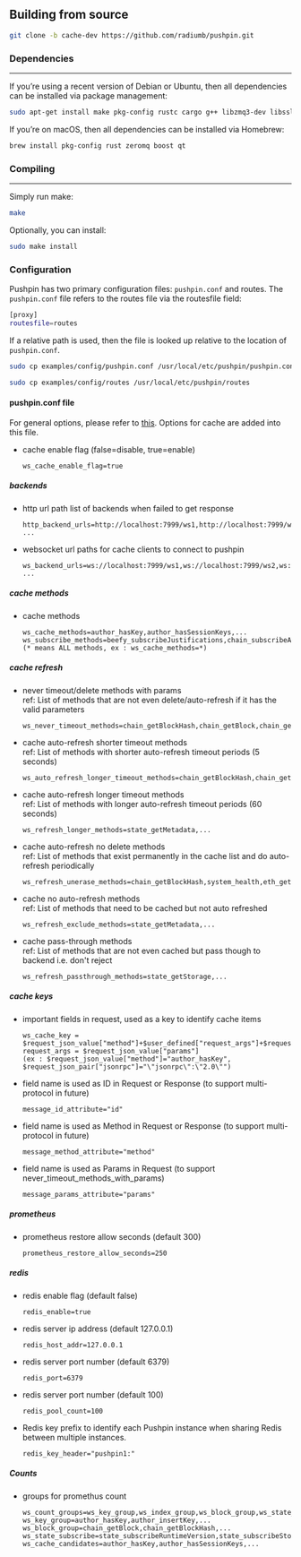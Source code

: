 ## Building from source
```sh
git clone -b cache-dev https://github.com/radiumb/pushpin.git
```

### Dependencies
---
If you’re using a recent version of Debian or Ubuntu, then all dependencies can be installed via package management:
```sh
sudo apt-get install make pkg-config rustc cargo g++ libzmq3-dev libssl-dev libboost-dev qtbase5-dev
```
If you’re on macOS, then all dependencies can be installed via Homebrew:
```sh
brew install pkg-config rust zeromq boost qt
```
### Compiling
---
Simply run make:
```sh
make
```
Optionally, you can install:
```sh
sudo make install
```
### Configuration
Pushpin has two primary configuration files: `pushpin.conf` and routes. The `pushpin.conf` file refers to the routes file via the routesfile field:
```sh
[proxy]
routesfile=routes
```
If a relative path is used, then the file is looked up relative to the location of `pushpin.conf`.
```sh
sudo cp examples/config/pushpin.conf /usr/local/etc/pushpin/pushpin.conf
```
```sh
sudo cp examples/config/routes /usr/local/etc/pushpin/routes
```
#### pushpin.conf file
For general options, please refer to [this](https://pushpin.org/docs/configuration/#pushpinconf-file).
Options for cache are added into this file.
* <a name="ws_cache_enable_flag"></a>cache enable flag (false=disable, true=enable)
    ```
    ws_cache_enable_flag=true
    ```
##### backends
* <a name="http_backend_urls"></a>http url path list of backends when failed to get response
    ```
    http_backend_urls=http://localhost:7999/ws1,http://localhost:7999/ws2,http://localhost:7999/ws3 ...
    ```
* <a name="ws_backend_urls"></a>websocket url paths for cache clients to connect to pushpin
    ```
    ws_backend_urls=ws://localhost:7999/ws1,ws://localhost:7999/ws2,ws://localhost:7999/ws3 ...
    ```
##### cache methods
* <a name="cache_methods"></a>cache methods
    ```
    ws_cache_methods=author_hasKey,author_hasSessionKeys,...
    ws_subscribe_methods=beefy_subscribeJustifications,chain_subscribeAllHeads,...
    (* means ALL methods, ex : ws_cache_methods=*)
    ```
##### cache refresh
* <a name="ws_never_timeout_methods"></a>never timeout/delete methods with params<br />
    ref: List of methods that are not even delete/auto-refresh if it has the valid parameters
    ```
    ws_never_timeout_methods=chain_getBlockHash,chain_getBlock,chain_getHeader,state_queryStorageAt,...
    ```
* <a name="ws_refresh_shorter_methods"></a>cache auto-refresh shorter timeout methods<br />
    ref: List of methods with shorter auto-refresh timeout periods (5 seconds)
    ```
    ws_auto_refresh_longer_timeout_methods=chain_getBlockHash,chain_getHeader,state_getKeysPaged,state_queryStorageAt,...
    ```
* <a name="ws_refresh_longer_methods"></a>cache auto-refresh longer timeout methods<br />
    ref: List of methods with longer auto-refresh timeout periods (60 seconds)
    ```
    ws_refresh_longer_methods=state_getMetadata,...
    ```
* <a name="ws_refresh_unerase_methods"></a>cache auto-refresh no delete methods<br />
    ref: List of methods that exist permanently in the cache list and do auto-refresh periodically
    ```
    ws_refresh_unerase_methods=chain_getBlockHash,system_health,eth_getBalance,...
    ```
* <a name="ws_refresh_exclude_methods"></a>cache no auto-refresh methods<br />
    ref: List of methods that need to be cached but not auto refreshed
    ```
    ws_refresh_exclude_methods=state_getMetadata,...
    ```
* <a name="ws_refresh_passthrough_methods"></a>cache pass-through methods<br />
	ref: List of methods that are not even cached but pass though to backend i.e. don't reject
    ```
    ws_refresh_passthrough_methods=state_getStorage,...
    ```
##### cache keys
* <a name="ws_cache_key"></a>important fields in request, used as a key to identify cache items
    ```
    ws_cache_key = $request_json_value["method"]+$user_defined["request_args"]+$request_json_pair["jsonrpc"]
    request_args = $request_json_value["params"]
    (ex : $request_json_value["method"]="author_hasKey", $request_json_pair["jsonrpc"]="\"jsonrpc\":\"2.0\"")
    ```
* <a name="message_id_attribute"></a>field name is used as ID in Request or Response (to support multi-protocol in future)
    ```
    message_id_attribute="id"
    ```
* <a name="message_method_attribute"></a>field name is used as Method in Request or Response (to support multi-protocol in future)
    ```
    message_method_attribute="method"
    ```
* <a name="message_params_attribute"></a>field name is used as Params in Request (to support never_timeout_methods_with_params)
    ```
    message_params_attribute="params"
    ```
##### prometheus
* <a name="prometheus_restore_allow_seconds"></a>prometheus restore allow seconds (default 300)
    ```
    prometheus_restore_allow_seconds=250
    ```
##### redis
* <a name="redis_enable"></a>redis enable flag (default false)
    ```
    redis_enable=true
    ```
* <a name="redis_host_addr"></a>redis server ip address (default 127.0.0.1)
    ```
    redis_host_addr=127.0.0.1
    ```
* <a name="redis_port"></a>redis server port number (default 6379)
    ```
    redis_port=6379
    ```
* <a name="redis_pool_count"></a>redis server port number (default 100)
    ```
    redis_pool_count=100
    ```
* <a name="redis_key_header"></a>Redis key prefix to identify each Pushpin instance when sharing Redis between multiple instances.
    ```
    redis_key_header="pushpin1:"
    ```
##### Counts
* <a name="prometheus_count"></a>groups for promethus count
    ```
    ws_count_groups=ws_key_group,ws_index_group,ws_block_group,ws_state_subscribe,ws_cache_candidates
    ws_key_group=author_hasKey,author_insertKey,...
    ws_block_group=chain_getBlock,chain_getBlockHash,...
    ws_state_subscribe=state_subscribeRuntimeVersion,state_subscribeStorage,...
    ws_cache_candidates=author_hasKey,author_hasSessionKeys,...
    ```
